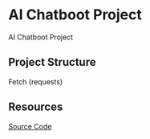 # AI Chatboot Project

AI Chatboot Project

## Project Structure

Fetch (requests)

## Resources

[Source Code](https://github.com/JauniusPinelis/generative-ai-python-2025-02/blob/main/homework/1.txt)

